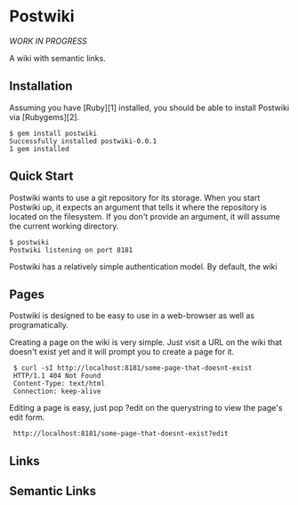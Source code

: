 Postwiki
========

*WORK IN PROGRESS*

A wiki with semantic links.

Installation
------------

Assuming you have [Ruby][1] installed, you should be able to install Postwiki via [Rubygems][2].

    $ gem install postwiki
    Successfully installed postwiki-0.0.1
    1 gem installed

Quick Start
-----------

Postwiki wants to use a git repository for its storage.  When you start Postwiki
up, it expects an argument that tells it where the repository is located on the
filesystem.  If you don't provide an argument, it will assume the current
working directory.

    $ postwiki
    Postwiki listening on port 8181

Postwiki has a relatively simple authentication model.  By default, the wiki

Pages
-----

Postwiki is designed to be easy to use in a web-browser as well as
programatically.

Creating a page on the wiki is very simple.  Just visit a URL on the wiki that
doesn't exist yet and it will prompt you to create a page for it.

     $ curl -sI http://localhost:8181/some-page-that-doesnt-exist
     HTTP/1.1 404 Not Found
     Content-Type: text/html
     Connection: keep-alive

Editing a page is easy, just pop ?edit on the querystring to view the page's
edit form.

     http://localhost:8181/some-page-that-doesnt-exist?edit

Links
-----

Semantic Links
--------------

